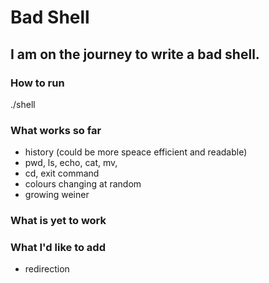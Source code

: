 # Bad Shell
## I am on the journey to write a bad shell. 

### How to run
./shell

### What works so far
* history (could be more speace efficient and readable)
* pwd, ls, echo, cat, mv, 
* cd, exit command
* colours changing at random
* growing weiner

### What is yet to work

### What I'd like to add
* redirection
